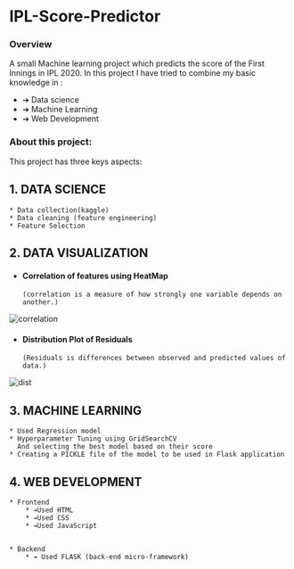 # IPL-Score-Predictor

### Overview
A small Machine learning project which predicts the score of the First Innings in IPL 2020. 
In this project I have tried to combine my basic knowledge in :
* ➔ Data science
* ➔ Machine Learning 
* ➔ Web Development


### About this project:
This project has three keys aspects:
## 1. DATA SCIENCE
    * Data collection(kaggle)
    * Data cleaning (feature engineering)
    * Feature Selection



## 2. DATA VISUALIZATION

* ####  Correlation of features using HeatMap
      (correlation is a measure of how strongly one variable depends on another.)
![correlation](https://user-images.githubusercontent.com/63898454/93417669-4d298080-f8c6-11ea-9653-35605c736cc0.png)
      
      
* ####  Distribution Plot of Residuals
      (Residuals is differences between observed and predicted values of data.)
![dist](https://user-images.githubusercontent.com/63898454/93417727-63374100-f8c6-11ea-9591-c283abb4b5e0.png)
      


## 3. MACHINE LEARNING
    * Used Regression model
    * Hyperparameter Tuning using GridSearchCV
      And selecting the best model based on their score
    * Creating a PICKLE file of the model to be used in Flask application

## 4. WEB DEVELOPMENT
    * Frontend
        * ➔Used HTML
        * ➔Used CSS
        * ➔Used JavaScript
        

    * Backend
        * ➔ Used FLASK (back-end micro-framework)


